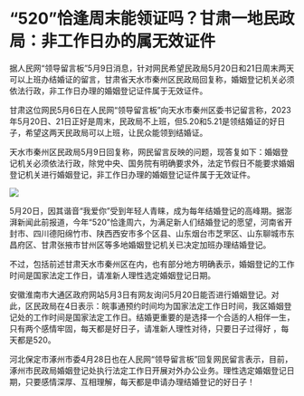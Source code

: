 # “520”恰逢周末能领证吗？甘肃一地民政局：非工作日办的属无效证件

据人民网“领导留言板”5月9日消息，针对网民希望民政局5月20日和21日周末两天可以上班办结婚证的留言，甘肃省天水市秦州区民政局回复称，婚姻登记机关必须依法行政，非工作日办理的婚姻登记证件属于无效证件。

甘肃这位网民5月6日在人民网“领导留言板”向天水市秦州区委书记留言称，2023年5月20日、21日正好是周末，民政局不上班，但5.20和5.21是领结婚证的好日子，希望这两天民政局可以上班，让民众能领到结婚证。

天水市秦州区民政局5月9日回复称，网民留言反映的问题，现答复如下：婚姻登记机关必须依法行政，除党中央、国务院有明确要求外，法定节假日不能要求婚姻登记机关进行婚姻登记，非工作日办理的婚姻登记证件属于无效证件。

![](https://inews.gtimg.com/om_bt/OqTwVdzXTxTw3ofYaNY2lmXH2EQOs8QJCS4HY5MxWtYqwAA/1000)

5月20日，因其谐音“我爱你”受到年轻人青睐，成为每年结婚登记的高峰期。据澎湃新闻此前报道，今年“520”恰逢周六，为满足新人们结婚登记的愿望，河南省开封市、四川德阳绵竹市、陕西西安市多个区县、山东烟台市芝罘区、山东聊城市东昌府区、甘肃张掖市甘州区等多地婚姻登记机关已决定加班办理结婚登记。

不过，包括前述甘肃天水市秦州区在内，也有部分地方明确表示，婚姻登记的工作时间是国家法定工作日，请准新人理性选定婚姻登记日期。

安徽淮南市大通区政府网站5月3日有网友询问5月20日能否进行婚姻登记。对此，区民政局在4日表示：皖事通预约时间均为国家法定工作日时间，我区婚姻登记处的工作时间是国家法定工作日。结婚更重要的是选择一个合适的人相伴一生，只有两个感情牢固，每天都是好日子，请准新人理性对待，只要日子过得好
，每天都是520。

河北保定市涿州市委4月28日也在人民网“领导留言板”回复网民留言表示，目前，涿州市民政局婚姻登记处执行法定工作日开展对外办公业务。理性选定婚姻登记日期，只要感情深厚、互相理解，每天都是申请办理结婚登记的好日子！


